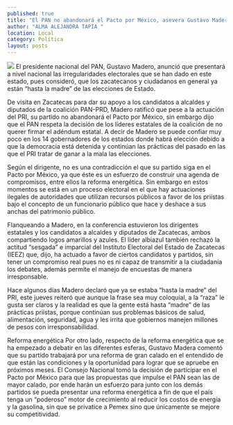 ```yaml
---
published: true
title: "El PAN no abandonará el Pacto por México, asevera Gustavo Madero"
author: "ALMA ALEJANDRA TAPIA "
location: Local
category: Política
layout: posts
---
```


![](http://i.imgur.com/Brdpu5cm.jpg)
El presidente nacional del PAN, Gustavo Madero, anunció que presentará a nivel nacional las irregularidades electorales que se han dado en este estado, pues consideró, que los zacatecanos y ciudadanos en general ya están “hasta la madre” de las elecciones de Estado. 

De visita en Zacatecas para dar su apoyo a los candidatos a alcaldes y diputados de la coalición PAN-PRD, Madero ratificó que pese a la actuación del PRI, su partido no abandonará el Pacto por México, sin embargo dijo que el PAN respeta la decisión de los líderes estatales de la coalición de no querer firmar el adéndum estatal. 
A decir de Madero se puede confiar muy poco en los 14 gobernadores de los estados donde habrá elección debido a que la democracia está detenida y continúan las prácticas del pasado en las que el PRI tratar de ganar a la mala las elecciones.

Según el dirigente, no es una contradicción el que su partido siga en el Pacto por México, ya que éste es un esfuerzo de construir una agenda de compromisos, entre ellos la reforma energética. Sin embargo en estos momentos se está en un proceso electoral en el que hay actuaciones ilegales de autoridades que utilizan recursos públicos a favor de los priístas bajo el concepto de un funcionario público que hace y deshace a sus anchas del patrimonio público.

Flanqueando a Madero, en la conferencia estuvieron los dirigentes estatales y los candidatos a alcaldes y diputados de Zacatecas, ambos compartiendo logos amarillos y azules. El líder albiazul también rechazó la actitud “sesgada” e imparcial del Instituto Electoral del Estado de Zacatecas (IEEZ) que, dijo, ha actuado a favor de ciertos candidatos y partidos, sin tener un compromiso real pues no es ni capaz de transmitir a la ciudadanía los debates, además permite el manejo de encuestas de manera irresponsable.

Hace algunos días Madero declaró que ya se estaba “hasta la madre” del PRI, este jueves reiteró que aunque la frase sea muy coloquial, a la “raza” le gusta ser claros y la realidad es que la gente está hasta “madre” de las prácticas priístas, porque continúan sus problemas básicos de salud, alimentación, seguridad, agua y les irrita que gobiernos manejen millones de pesos con irresponsabilidad.

Reforma energética
Por otro lado, respecto de la reforma energética que se ha empezado a debatir en las diferentes esferas, Gustavo Madera comentó que su partido trabajará por una reforma de gran calado en  el entendido de que están las condiciones y la oportunidad para lograr que se apruebe en próximos meses.
El Consejo Nacional tomó la decisión de participar en el Pacto por México para que las propuestas que impulse el PAN sean las de mayor calado, por ende harán un esfuerzo para junto con los demás partidos se pueda presentar una reforma energética a fin de que el país tenga un “poderoso” motor de crecimiento al reducir los costos de energía y la gasolina, sin que se privatice a Pemex sino que únicamente se mejore su competitividad.
